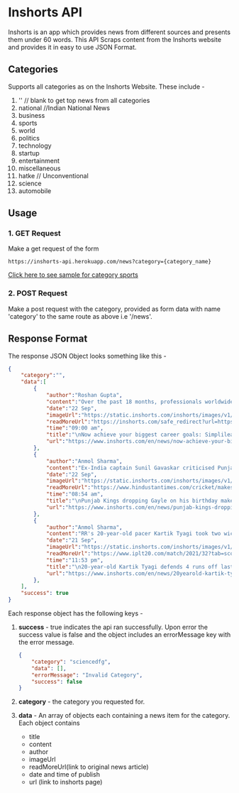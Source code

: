 # Inshorts API

Inshorts is an app which provides news from different sources and presents them under 60 words. This API Scraps content from the Inshorts website and provides it in easy to use JSON Format. 

## Categories

Supports all categories as on the Inshorts Website. These include - 

1. '' // blank to get top news from all categories
2. national //Indian National News
3. business
4. sports
5. world
6. politics
7. technology
8. startup
9. entertainment
10. miscellaneous
11. hatke // Unconventional
12. science
13. automobile

## Usage

### 1. GET Request

Make a get request of the form 
```
https://inshorts-api.herokuapp.com/news?category={category_name}
```

[Click here to see sample for category sports](https://inshorts-api.herokuapp.com/news?category=sports)

### 2. POST Request

Make a post request with the category, provided as form data with name 'category' to the same route as above i.e '/news'.

## Response Format

The response JSON Object looks something like this - 

```JSON
{
    "category":"",
    "data":[
        {
            "author":"Roshan Gupta",
            "content":"Over the past 18 months, professionals worldwide achieved phenomenal salary hikes, promotions & career changes with Simplilearn, the online learning platform revealed. It offers Bootcamp programs in partnership with top universities and firms and has helped millions of learners upskill in Data & AI, Full Stack Development, Digital Marketing, MBA, other digital economy job areas, Simplilearn added.",
            "date":"22 Sep",
            "imageUrl":"https://static.inshorts.com/inshorts/images/v1/variants/jpg/m/2021/09_sep/21_tue/img_1632243978497_14.jpg?",
            "readMoreUrl":"https://inshorts.com/safe_redirect?url=https%3A%2F%2Fwww.simplilearn.com%2F%3Futm_source%3DInShorts%26utm_medium%3Db2c-leadgen%26utm_campaign%3DInShorts-SLBrandMotivator&inshorts_open_externally=true ",
            "time":"09:00 am",
            "title":"\nNow achieve your biggest career goals: Simplilearn\n",
            "url":"https://www.inshorts.com/en/news/now-achieve-your-biggest-career-goals-simplilearn-1632281403710"
        },
        {
            "author":"Anmol Sharma",
            "content":"Ex-India captain Sunil Gavaskar criticised Punjab Kings for not playing Chris Gayle against Rajasthan Royals on the occasion of the West Indian's 42nd birthday. \"He has dominated every single T20 league and you drop him for this game on his birthday makes zero sense,\" Gavaskar said. Meanwhile, Kevin Pietersen said, \"I can't understand PBKS' thinking at all.\"",
            "date":"22 Sep",
            "imageUrl":"https://static.inshorts.com/inshorts/images/v1/variants/jpg/m/2021/09_sep/22_wed/img_1632280365719_940.jpg?",
            "readMoreUrl":"https://www.hindustantimes.com/cricket/makes-0-sense-questions-will-be-asked-pietersen-gavaskar-astonished-as-punjab-kings-omit-gayle-on-42nd-birthday-101632232586594-amp.html?utm_campaign=fullarticle&utm_medium=referral&utm_source=inshorts ",
            "time":"08:54 am",
            "title":"\nPunjab Kings dropping Gayle on his birthday makes zero sense: Sunil Gavaskar\n",
            "url":"https://www.inshorts.com/en/news/punjab-kings-dropping-gayle-on-his-birthday-makes-zero-sense-sunil-gavaskar-1632281041444"
        },
        {
            "author":"Anmol Sharma",
            "content":"RR's 20-year-old pacer Kartik Tyagi took two wickets and defended four runs off the last over to help his team defeat PBKS by 2 runs in their IPL 2021 encounter. With the victory, RR moved to fifth position on the points table with eight points in eight matches. RR put up a total of 185/10 before restricting PBKS to 183/4.",
            "date":"21 Sep",
            "imageUrl":"https://static.inshorts.com/inshorts/images/v1/variants/jpg/m/2021/09_sep/21_tue/img_1632247979154_374.jpg?",
            "readMoreUrl":"https://www.iplt20.com/match/2021/32?tab=scorecard&utm_campaign=fullarticle&utm_medium=referral&utm_source=inshorts ",
            "time":"11:53 pm",
            "title":"\n20-year-old Kartik Tyagi defends 4 runs off last over as RR defeat PBKS by 2 runs\n",
            "url":"https://www.inshorts.com/en/news/20yearold-kartik-tyagi-defends-4-runs-off-last-over-as-rr-defeat-pbks-by-2-runs-1632248634570"
        },
    ],
    "success": true
}
```

Each response object has the following keys -

1. **success** - true indicates the api ran successfully. Upon error the success value is false and the object includes an errorMessage key with the error message.

    ```JSON
    {
        "category": "sciencedfg",
        "data": [],
        "errorMessage": "Invalid Category",
        "success": false
    }
    ```

2. **category** - the category you requested for.

3. **data** - An array of objects each containing a news item for the category. Each object contains 
    * title 
    * content
    * author 
    * imageUrl 
    * readMoreUrl(link to original news article)
    * date and time of publish
    * url (link to inshorts page)



